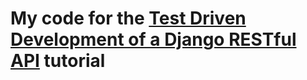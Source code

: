 # My code for the [Test Driven Development of a Django RESTful API](https://realpython.com/blog/python/test-driven-development-of-a-django-restful-api/) tutorial
